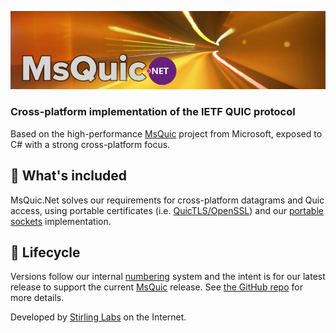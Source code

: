 ![StirlingLabs.MsQuic.Net](https://raw.githubusercontent.com/StirlingLabs/MsQuic.Net/main/msquic-dotnet.jpg)

### Cross-platform implementation of the IETF QUIC protocol

Based on the high-performance [MsQuic](https://github.com/microsoft/msquic) project from 
Microsoft, exposed to C# with a strong cross-platform focus.

## 👀 What's included

MsQuic.Net solves our requirements for cross-platform datagrams and Quic access, using 
portable certificates (i.e. [QuicTLS/OpenSSL](https://github.com/quictls/openssl)) and 
our [portable sockets](hhttps://github.com/StirlingLabs/sockaddr.Net) implementation.

## 🐣 Lifecycle

Versions follow our internal [numbering](https://github.com/StirlingLabs/Version.Net) system and the intent is for our latest release to 
support the current [MsQuic](https://github.com/microsoft/msquic) release.  See [the GitHub repo](https://github.com/StirlingLabs/MsQuic.Net) 
for more details.

Developed by [Stirling Labs](https://stirlinglabs.github.io) on the Internet.
